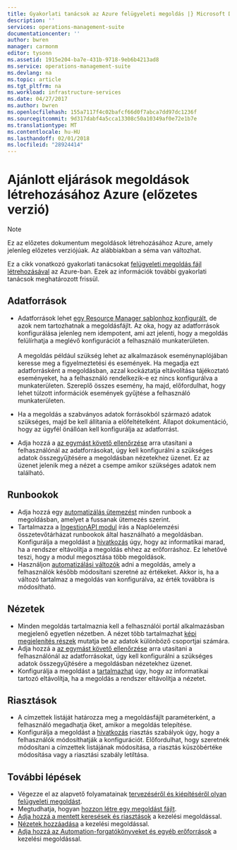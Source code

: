 ```yaml
---
title: Gyakorlati tanácsok az Azure felügyeleti megoldás |} Microsoft Docs
description: ''
services: operations-management-suite
documentationcenter: ''
author: bwren
manager: carmonm
editor: tysonn
ms.assetid: 1915e204-ba7e-431b-9718-9eb6b4213ad8
ms.service: operations-management-suite
ms.devlang: na
ms.topic: article
ms.tgt_pltfrm: na
ms.workload: infrastructure-services
ms.date: 04/27/2017
ms.author: bwren
ms.openlocfilehash: 155a7117f4c02bafcf66d0f7abca7dd97dc1236f
ms.sourcegitcommit: 9d317dabf4a5cca13308c50a10349af0e72e1b7e
ms.translationtype: MT
ms.contentlocale: hu-HU
ms.lasthandoff: 02/01/2018
ms.locfileid: "28924414"
---
```

# <a name="best-practices-for-creating-management-solutions-in-azure-preview"></a>Ajánlott eljárások megoldások létrehozásához Azure (előzetes verzió)
> [!NOTE]
> Ez az előzetes dokumentum megoldások létrehozásához Azure, amely jelenleg előzetes verziójúak. Az alábbiakban a séma van változhat.  

Ez a cikk vonatkozó gyakorlati tanácsokat [felügyeleti megoldás fájl létrehozásával](operations-management-suite-solutions-solution-file.md) az Azure-ban.  Ezek az információk további gyakorlati tanácsok meghatározott frissül.

## <a name="data-sources"></a>Adatforrások
- Adatforrások lehet [egy Resource Manager sablonhoz konfigurált](../log-analytics/log-analytics-template-workspace-configuration.md), de azok nem tartozhatnak a megoldásfájlt.  Az oka, hogy az adatforrások konfigurálása jelenleg nem idempotent, ami azt jelenti, hogy a megoldás felülírhatja a meglévő konfigurációt a felhasználó munkaterületen.<br><br>A megoldás például szükség lehet az alkalmazások eseménynaplójában keresse meg a figyelmeztetési és események.  Ha megadja ezt adatforrásként a megoldásban, azzal kockáztatja eltávolítása tájékoztató eseményeket, ha a felhasználó rendelkezik-e ez nincs konfigurálva a munkaterületen.  Szereplő összes esemény, ha majd, előfordulhat, hogy lehet túlzott információk események gyűjtése a felhasználó munkaterületen.

- Ha a megoldás a szabványos adatok forrásokból származó adatok szükséges, majd be kell állítania a előfeltételként.  Állapot dokumentáció, hogy az ügyfél önállóan kell konfigurálja az adatforrást.  
- Adja hozzá a [az egymást követő ellenőrzése](../log-analytics/log-analytics-view-designer-tiles.md) arra utasítani a felhasználónál az adatforrásokat, úgy kell konfigurálni a szükséges adatok összegyűjtésére a megoldásban nézetekhez üzenet.  Ez az üzenet jelenik meg a nézet a csempe amikor szükséges adatok nem található.


## <a name="runbooks"></a>Runbookok
- Adja hozzá egy [automatizálás ütemezést](../automation/automation-schedules.md) minden runbook a megoldásban, amelyet a fussanak ütemezés szerint.
- Tartalmazza a [IngestionAPI modul](https://www.powershellgallery.com/packages/OMSIngestionAPI/1.5) írás a Naplóelemzési összetevőtárházat runbookok által használható a megoldásban.  Konfigurálja a megoldást a [hivatkozás](operations-management-suite-solutions-solution-file.md#solution-resource) úgy, hogy az informatikai marad, ha a rendszer eltávolítja a megoldás ehhez az erőforráshoz.  Ez lehetővé teszi, hogy a modul megosztása több megoldások.
- Használjon [automatizálási változók](../automation/automation-schedules.md) adni a megoldás, amely a felhasználók később módosítani szeretné az értékeket.  Akkor is, ha a változó tartalmaz a megoldás van konfigurálva, az érték továbbra is módosítható.

## <a name="views"></a>Nézetek
- Minden megoldás tartalmaznia kell a felhasználói portál alkalmazásban megjelenő egyetlen nézetben.  A nézet több tartalmazhat [képi megjelenítés részek](../log-analytics/log-analytics-view-designer-parts.md) mutatja be az adatok különböző csoportjai számára.
- Adja hozzá a [az egymást követő ellenőrzése](../log-analytics/log-analytics-view-designer-tiles.md) arra utasítani a felhasználónál az adatforrásokat, úgy kell konfigurálni a szükséges adatok összegyűjtésére a megoldásban nézetekhez üzenet.
- Konfigurálja a megoldást a [tartalmazhat](operations-management-suite-solutions-solution-file.md#solution-resource) úgy, hogy az informatikai tartozó eltávolítja, ha a megoldás a rendszer eltávolítja a nézetet.

## <a name="alerts"></a>Riasztások
- A címzettek listáját határozza meg a megoldásfájlt paraméterként, a felhasználó megadhatja őket, amikor a megoldás telepítése.
- Konfigurálja a megoldást a [hivatkozás](operations-management-suite-solutions-solution-file.md#solution-resource) riasztás szabályok úgy, hogy a felhasználók módosíthatják a konfigurációt.  Előfordulhat, hogy szeretnék módosítani a címzettek listájának módosítása, a riasztás küszöbértéke módosítása vagy a riasztási szabály letiltása. 


## <a name="next-steps"></a>További lépések
* Végezze el az alapvető folyamatainak [tervezéséről és kiépítéséről olyan felügyeleti megoldást](operations-management-suite-solutions-creating.md).
* Megtudhatja, hogyan [hozzon létre egy megoldást fájlt](operations-management-suite-solutions-solution-file.md).
* [Adja hozzá a mentett keresések és riasztások](operations-management-suite-solutions-resources-searches-alerts.md) a kezelési megoldással.
* [Nézetek hozzáadása](operations-management-suite-solutions-resources-views.md) a kezelési megoldással.
* [Adja hozzá az Automation-forgatókönyveket és egyéb erőforrások](operations-management-suite-solutions-resources-automation.md) a kezelési megoldással.

